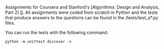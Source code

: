Assignments for Coursera and Stanford's [Algorithms: Design and Analysis, Part 2] [0].  All assignments were coded from scratch in Python and the tests that produce answers to the questions can be found in the /tests/test_a*.py files.

You can run the tests with the following command:

    python -m unittest discover -v



[0]:https://www.coursera.org/course/algo2
